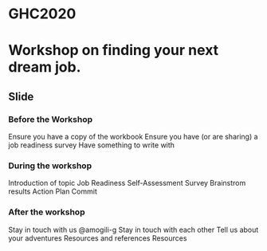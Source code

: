 # GHC2020
# Workshop on finding your next dream job.
## Slide

### Before the Workshop
Ensure you have a copy of the workbook
Ensure you have (or are sharing) a job readiness survey
Have something to write with
### During the workshop
Introduction of topic
Job Readiness Self-Assessment Survey
Brainstrom results
Action Plan 
Commit
### After the workshop
Stay in touch with us @amogili-g
Stay in touch with each other
Tell us about your adventures
Resources and references
Resources

